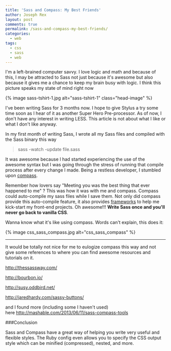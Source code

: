 ```yaml
---
title: 'Sass and Compass: My Best Friends'
author: Joseph Rex
layout: post
comments: true
permalink: /sass-and-compass-my-best-friends/
categories:
  - web
tags:
  - css
  - sass
  - web
---
```

I'm a left-brained computer savvy. I love logic and math and because of this, I may be attracted to Sass not just because it's awesome but also because it gives me a chance to keep my brain busy with logic. I think this picture speaks my state of mind right now

{% image sass-tshirt-1.jpg alt="sass-tshirt-1" class="head-image" %}

I've been writing Sass for 3 months now. I hope to give Stylus a try some time soon as I hear of it as another Super Hero Pre-processor. As of now, I don't have any interest in writing LESS. This article is not about what I like or what I don't like anyway.

In my first month of writing Sass, I wrote all my Sass files and compiled with the Sass binary this way

> sass \-watch \-update file.sass

It was awesome because I had started experiencing the use of the awesome syntax but I was going through the stress of running that compile process after every change I made. Being a restless developer, I stumbled upon <a href="http://compass-style.org" target="_blank">compass</a>.

Remember how lovers say "Meeting you was the best thing that ever happened to me" ? This was how it was with me and compass. Compass could auto-compile my sass files while I save them. Not only did compass provide this auto-compile feature, it also provides <a href="http://compass-style.org/frameworks/" target="_blank">frameworks</a> to help me kick-start my front-end projects. Oh awesome!!! **Write Sass once and you'll never go back to vanilla CSS**.

Wanna know what it's like using compass. Words can't explain, this does it:

{% image css_sass_compass.jpg alt="css_sass_compass" %}

<hr>

It would be totally not nice for me to eulogize compass this way and not give some references to where you can find awesome resources and tutorials on it.

<a href="http://thessassway.com/" target="_blank">http://thessassway.com/</a>

<a href="http://bourbon.io/" target="_blank">http://bourbon.io/</a>

<a href="http://susy.oddbird.net/" target="_blank">http://susy.oddbird.net/</a>

<a href="http://jaredhardy.com/sassy-buttons/" target="_blank">http://jaredhardy.com/sassy-buttons/</a>

and I found more (including some I haven't used) here <http://mashable.com/2013/06/11/sass-compass-tools>

###Conclusion

Sass and Compass have a great way of helping you write very useful and flexible styles. The Ruby config even allows you to specify the CSS output style which can be minified (compressed), nested, and more.